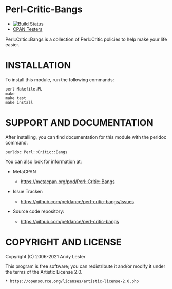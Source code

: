 # Perl-Critic-Bangs

* [![Build Status](https://github.com/petdance/perl-critic-bangs/workflows/testsuite/badge.svg?branch=dev)](https://github.com/petdance/perl-critic-bangs/actions?query=workflow%3Atestsuite+branch%3Adev)
* [CPAN Testers](http://cpantesters.org/distro/P/Perl-Critic-Bangs.html)

Perl::Critic::Bangs is a collection of Perl::Critic policies to
help make your life easier.

# INSTALLATION

To install this module, run the following commands:

    perl Makefile.PL
    make
    make test
    make install

# SUPPORT AND DOCUMENTATION

After installing, you can find documentation for this module with the perldoc command.

    perldoc Perl::Critic::Bangs

You can also look for information at:

* MetaCPAN
    * https://metacpan.org/pod/Perl::Critic::Bangs

* Issue Tracker:
    * https://github.com/petdance/perl-critic-bangs/issues

* Source code repository:
    * https://github.com/petdance/perl-critic-bangs


# COPYRIGHT AND LICENSE

Copyright (C) 2006-2021 Andy Lester

This program is free software; you can redistribute it and/or modify
it under the terms of the Artistic License 2.0.

    * https://opensource.org/licenses/artistic-license-2.0.php
